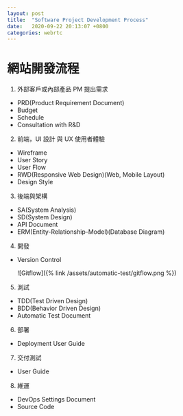```yaml
---
layout: post
title:  "Software Project Development Process"
date:   2020-09-22 20:13:07 +0800
categories: webrtc
---
```


# 網站開發流程

1. 外部客戶或內部產品 PM 提出需求
  * PRD(Product Requirement Document)
  * Budget
  * Schedule
  * Consultation with R&D

2. 前端，UI 設計 與 UX 使用者體驗
  * Wireframe
  * User Story
  * User Flow
  * RWD(Responsive Web Design)(Web, Mobile Layout)
  * Design Style

3. 後端與架構
  * SA(System Analysis)
  * SD(System Design)
  * API Document
  * ERM(Entity-Relationship-Model)(Database Diagram)

4. 開發
  * Version Control

    ![Gitflow]({% link /assets/automatic-test/gitflow.png %})

5. 測試
  * TDD(Test Driven Design)
  * BDD(Behavior Driven Design)
  * Automatic Test Document

6. 部署
  * Deployment User Guide

7. 交付測試
  * User Guide

8. 維運
  * DevOps Settings Document
  * Source Code









